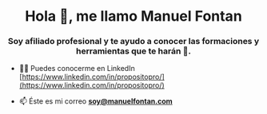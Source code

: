 <h1 align="center">Hola 👋, me llamo Manuel Fontan</h1>
<h3 align="center">Soy afiliado profesional y te ayudo a conocer las formaciones y herramientas que te harán 🚀.</h3>

- 👨‍💻 Puedes conocerme en LinkedIn [https://www.linkedin.com/in/propositopro/](https://www.linkedin.com/in/propositopro/)

- 📫 Éste es mi correo **soy@manuelfontan.com**

<p align="left">
</p>

